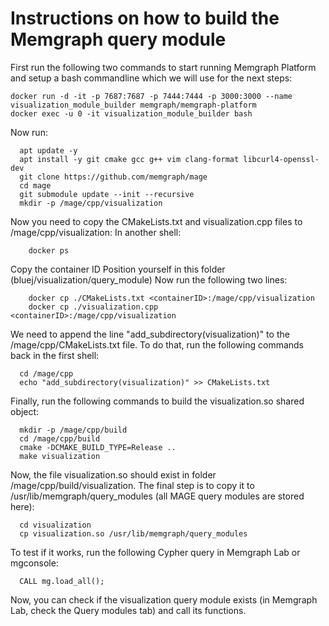 # Instructions on how to build the Memgraph query module

First run the following two commands to start running Memgraph Platform and setup a bash commandline which we will use for the next steps:

```
docker run -d -it -p 7687:7687 -p 7444:7444 -p 3000:3000 --name visualization_module_builder memgraph/memgraph-platform
docker exec -u 0 -it visualization_module_builder bash
```

Now run:

```
  apt update -y
  apt install -y git cmake gcc g++ vim clang-format libcurl4-openssl-dev
  git clone https://github.com/memgraph/mage
  cd mage
  git submodule update --init --recursive 
  mkdir -p /mage/cpp/visualization
```

Now you need to copy the CMakeLists.txt and visualization.cpp files to /mage/cpp/visualization:
In another shell:

```
    docker ps
```

Copy the container ID
Position yourself in this folder (bluej/visualization/query_module)
Now run the following two lines:

```
    docker cp ./CMakeLists.txt <containerID>:/mage/cpp/visualization
    docker cp ./visualization.cpp <containerID>:/mage/cpp/visualization
```

We need to append the line "add_subdirectory(visualization)" to the /mage/cpp/CMakeLists.txt file.
To do that, run the following commands back in the first shell:

```
  cd /mage/cpp
  echo "add_subdirectory(visualization)" >> CMakeLists.txt
```

Finally, run the following commands to build the visualization.so shared object:

```
  mkdir -p /mage/cpp/build
  cd /mage/cpp/build
  cmake -DCMAKE_BUILD_TYPE=Release ..
  make visualization
```

Now, the file visualization.so should exist in folder /mage/cpp/build/visualization. The final step is to copy it to /usr/lib/memgraph/query_modules (all MAGE query modules are stored here):

```
  cd visualization
  cp visualization.so /usr/lib/memgraph/query_modules
```

To test if it works, run the following Cypher query in Memgraph Lab or mgconsole:

```
  CALL mg.load_all();
```

Now, you can check if the visualization query module exists (in Memgraph Lab, check the Query modules tab) and call its functions.